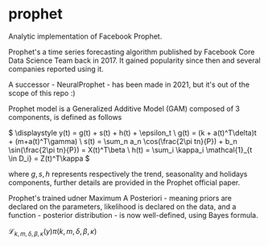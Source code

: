 # prophet

Analytic implementation of Facebook Prophet.

Prophet's a time series forecasting algorithm published by Facebook Core Data Science Team back in 2017. It gained popularity since then and several companies reported using it.

A successor - NeuralProphet - has been made in 2021, but it's out of the scope of this repo :)

Prophet model is a Generalized Additive Model (GAM) composed of 3 components, is defined as follows


$ \displaystyle
y(t) = g(t) + s(t) + h(t) + \epsilon_t \\
g(t) = (k + a(t)^T\delta)t + (m+a(t)^T\gamma) \\
s(t) = \sum_n a_n \cos(\frac{2\pi tn}{P}) + b_n \sin(\frac{2\pi tn}{P}) = X(t)^T\beta \\
h(t) = \sum_i \kappa_i \mathcal{1}_{t \in D_i} = Z(t)^T\kappa
$

where $g, s, h$ represents respectively the trend, seasonality and holidays components, further details are provided in the Prophet official paper.

Prophet's trained udner Maximum A Posteriori - meaning priors are declared on the parameters, likelihood is declared on the data, and a function - posterior distribution - is now well-defined, using Bayes formula.

$\mathcal{L}_{k, m, \delta, \beta, \kappa}(y) \pi(k, m, \delta, \beta, \kappa)$